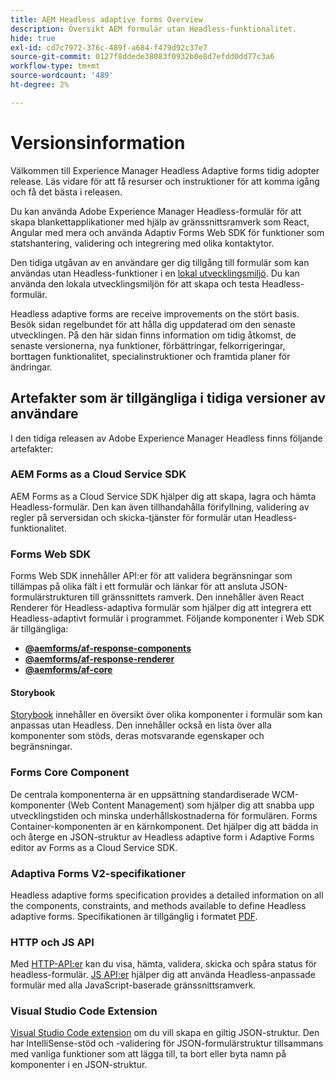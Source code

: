 ```yaml
---
title: AEM Headless adaptive forms Overview
description: Översikt AEM formulär utan Headless-funktionalitet.
hide: true
exl-id: cd7c7972-376c-489f-a684-f479d92c37e7
source-git-commit: 0127f8ddede38083f0932b0e8d7efdd0dd77c3a6
workflow-type: tm+mt
source-wordcount: '489'
ht-degree: 2%

---
```



# Versionsinformation

Välkommen till Experience Manager Headless Adaptive forms tidig adopter release. Läs vidare för att få resurser och instruktioner för att komma igång och få det bästa i releasen.

Du kan använda Adobe Experience Manager Headless-formulär för att skapa blankettapplikationer med hjälp av gränssnittsramverk som React, Angular med mera och använda Adaptiv Forms Web SDK för funktioner som statshantering, validering och integrering med olika kontaktytor.

Den tidiga utgåvan av en användare ger dig tillgång till formulär som kan användas utan Headless-funktioner i en [lokal utvecklingsmiljö](setup-development-environment.md). Du kan använda den lokala utvecklingsmiljön för att skapa och testa Headless-formulär.

Headless adaptive forms are receive improvements on the stört basis. Besök sidan regelbundet för att hålla dig uppdaterad om den senaste utvecklingen. På den här sidan finns information om tidig åtkomst, de senaste versionerna, nya funktioner, förbättringar, felkorrigeringar, borttagen funktionalitet, specialinstruktioner och framtida planer för ändringar.

<!-- 

## July 2022 (v0.22.1)

### New features

* Introduced the `validateFormData` API. It validates all the components against the rules and constraints an returns the list of errors. The validation takes place on the server.
* Introduced the `FormLoad` event.
* Introduced the `importData` and `exportData`.
* You can now dynamically add or remove items, that expect unqiue values, from a repeatable panel. You can use the `minItems` and `maxitems` constraint to set limit of item.
* You can now use constraint to set maximum file upload size, accepted file types, minimum files, and maximum files to upload.

### Improvements and bug fixes

* The service was executing some event handlers twice. The issue is fixed.
* Fixing Data Generation with different values of dataRef, name and type.

<!-- ### React Renderer component -->

## Artefakter som är tillgängliga i tidiga versioner av användare

I den tidiga releasen av Adobe Experience Manager Headless finns följande artefakter:

### AEM Forms as a Cloud Service SDK

AEM Forms as a Cloud Service SDK hjälper dig att skapa, lagra och hämta Headless-formulär. Den kan även tillhandahålla förifyllning, validering av regler på serversidan och skicka-tjänster för formulär utan Headless-funktionalitet.

### Forms Web SDK

Forms Web SDK innehåller API:er för att validera begränsningar som tillämpas på olika fält i ett formulär och länkar för att ansluta JSON-formulärstrukturen till gränssnittets ramverk. Den innehåller även &#x200B; React Renderer för Headless-adaptiva formulär som hjälper dig att integrera ett Headless-adaptivt formulär i programmet. Följande komponenter i Web SDK är tillgängliga:

* **[@aemforms/af-response-components](https://www.npmjs.com/package/@aemforms/af-react-components)**
* **[@aemforms/af-response-renderer](https://www.npmjs.com/package/@aemforms/af-react-renderer)**
* **[@aemforms/af-core](https://www.npmjs.com/package/@aemforms/af-core)**

<!-- npm i --save @aemforms/af-react-components @aemforms/af-react-renderer @aemforms/af-core -->

#### Storybook

[Storybook](https://opensource.adobe.com/aem-forms-af-runtime/storybook/) innehåller en översikt över olika komponenter i formulär som kan anpassas utan Headless. Den innehåller också en lista över alla komponenter som stöds, deras motsvarande egenskaper och begränsningar.

### Forms Core Component

<!-- Forms components are the structural elements that constitute the content of the form being authored. These components provide various form fields and ability to customize those fields. -->

De centrala komponenterna är en uppsättning standardiserade WCM-komponenter (Web Content Management) som hjälper dig att snabba upp utvecklingstiden och minska underhållskostnaderna för formulären. Forms Container-komponenten är en kärnkomponent. Det hjälper dig att bädda in och återge en JSON-struktur av Headless adaptive form i Adaptive Forms editor av Forms as a Cloud Service SDK.

### Adaptiva Forms V2-specifikationer

Headless adaptive forms specification provides a detailed information on all the components, constraints, and methods available to define Headless adaptive forms. Specifikationen är tillgänglig i formatet [PDF](/help/assets/Headless-Adaptive-Form-Specification.pdf).

### HTTP och JS API

Med [HTTP-API:er](https://opensource.adobe.com/aem-forms-af-runtime/api/) kan du visa, hämta, validera, skicka och spåra status för headless-formulär. [JS API:er](https://opensource.adobe.com/aem-forms-af-runtime/jsdocs/) hjälper dig att använda Headless-anpassade formulär med alla JavaScript-baserade gränssnittsramverk.

### Visual Studio Code Extension

[Visual Studio Code extension](visual-studio-code-extension-for-headless-adaptive-forms.md) om du vill skapa en giltig JSON-struktur. Den har IntelliSense-stöd och -validering för JSON-formulärstruktur tillsammans med vanliga funktioner som att lägga till, ta bort eller byta namn på komponenter i en JSON-struktur.

<!-- ## What's next

The following features would be available in upcoming releases:

* HTTP APIs to invoke a business logic.
* Server-side capabilities (Prefill, server-side validation, generating Document of Record (DoR), Submitting to a Form Data Model or using Form Data Models for creating rules, and more).
* Continuous improvements to specifications and Headless adaptive form runtime.
* Use  Adaptive Forms editor for easier management and authoring Headless adaptive forms.
-->
